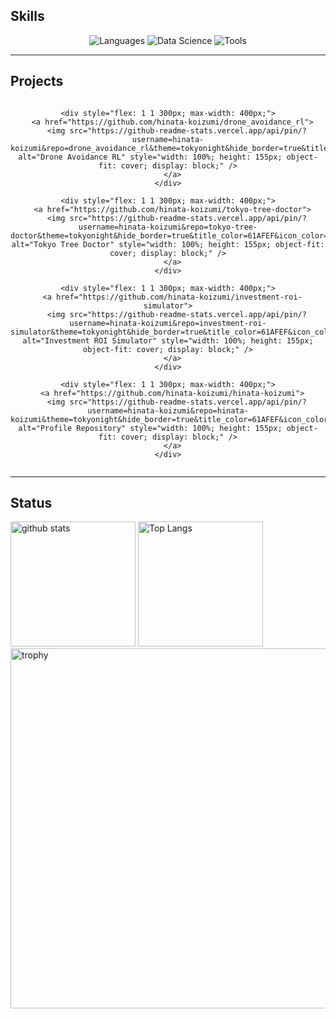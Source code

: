 ## Skills

<div align="center">
  <img src="https://skillicons.dev/icons?i=python,r,java,scala,js,ts&theme=dark" alt="Languages" />
  <img src="https://skillicons.dev/icons?i=pandas,scikitlearn,pytorch,tensorflow,jupyter&theme=dark" alt="Data Science" />
  <img src="https://skillicons.dev/icons?i=git,github,docker,kubernetes,aws,gcp,linux,vscode&theme=dark" alt="Tools" />
</div>

---

## Projects

<div align="center">
  <div style="display: flex; flex-wrap: wrap; justify-content: center; gap: 20px; max-width: 840px;">
    
    <div style="flex: 1 1 300px; max-width: 400px;">
      <a href="https://github.com/hinata-koizumi/drone_avoidance_rl">
        <img src="https://github-readme-stats.vercel.app/api/pin/?username=hinata-koizumi&repo=drone_avoidance_rl&theme=tokyonight&hide_border=true&title_color=61AFEF&icon_color=61AFEF&text_color=ABB2BF&bg_color=1a1b27&show_owner=true" alt="Drone Avoidance RL" style="width: 100%; height: 155px; object-fit: cover; display: block;" />
      </a>
    </div>
    
    <div style="flex: 1 1 300px; max-width: 400px;">
      <a href="https://github.com/hinata-koizumi/tokyo-tree-doctor">
        <img src="https://github-readme-stats.vercel.app/api/pin/?username=hinata-koizumi&repo=tokyo-tree-doctor&theme=tokyonight&hide_border=true&title_color=61AFEF&icon_color=61AFEF&text_color=ABB2BF&bg_color=1a1b27&show_owner=true" alt="Tokyo Tree Doctor" style="width: 100%; height: 155px; object-fit: cover; display: block;" />
      </a>
    </div>
    
    <div style="flex: 1 1 300px; max-width: 400px;">
      <a href="https://github.com/hinata-koizumi/investment-roi-simulator">
        <img src="https://github-readme-stats.vercel.app/api/pin/?username=hinata-koizumi&repo=investment-roi-simulator&theme=tokyonight&hide_border=true&title_color=61AFEF&icon_color=61AFEF&text_color=ABB2BF&bg_color=1a1b27&show_owner=true" alt="Investment ROI Simulator" style="width: 100%; height: 155px; object-fit: cover; display: block;" />
      </a>
    </div>
    
    <div style="flex: 1 1 300px; max-width: 400px;">
      <a href="https://github.com/hinata-koizumi/hinata-koizumi">
        <img src="https://github-readme-stats.vercel.app/api/pin/?username=hinata-koizumi&repo=hinata-koizumi&theme=tokyonight&hide_border=true&title_color=61AFEF&icon_color=61AFEF&text_color=ABB2BF&bg_color=1a1b27&show_owner=true" alt="Profile Repository" style="width: 100%; height: 155px; object-fit: cover; display: block;" />
      </a>
    </div>
    
  </div>
</div>

---

## Status

<p align="left">
    <img src="https://github-readme-stats.vercel.app/api?username=hinata-koizumi&locale=en&show_icons=true&rank_icon=github&include_all_commits=false&show=reviews,discussions_started,discussions_answered,prs_merged&number_format=long&theme=default&title_color=ffffff&text_color=ffffff&icon_color=ffffff&ring_color=ffffff&bg_color=35,473B7B,3584A7,30D2BE&border_radius=10&line_height=25&card_width=420" alt="github stats" height="200px" />
    <img src="https://github-readme-stats.vercel.app/api/top-langs/?username=hinata-koizumi&locale=en&show_icons=true&size_weight=0.5&count_weight=0.5&langs_count=20&layout=compact&theme=default&title_color=ffffff&text_color=ffffff&icon_color=ffffff&bg_color=35,473B7B,3584A7,30D2BE&border_radius=10&card_width=330" alt="Top Langs" height="200px" />
    <img src="https://github-profile-trophy.vercel.app/?username=hinata-koizumi&theme=algolia&no-bg=false&no-frame=false&column=5&row=2&margin-w=5&margin-h=5" alt="trophy" width=576 />
</p>